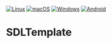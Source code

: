 [![Linux](https://github.com/Diyou/SDLTemplate/actions/workflows/linux.yml/badge.svg)](https://github.com/Diyou/SDLTemplate/actions/workflows/linux.yml)
[![macOS](https://github.com/Diyou/SDLTemplate/actions/workflows/macos.yml/badge.svg)](https://github.com/Diyou/SDLTemplate/actions/workflows/macos.yml)
[![Windows](https://github.com/Diyou/SDLTemplate/actions/workflows/windows.yml/badge.svg)](https://github.com/Diyou/SDLTemplate/actions/workflows/windows.yml)
[![Android](https://github.com/Diyou/SDLTemplate/actions/workflows/android.yml/badge.svg)](https://github.com/Diyou/SDLTemplate/actions/workflows/android.yml)

# SDLTemplate
